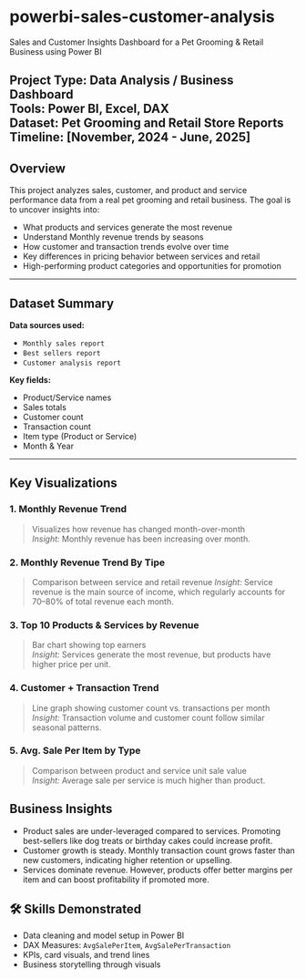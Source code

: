 # powerbi-sales-customer-analysis
Sales and Customer Insights Dashboard for a Pet Grooming & Retail Business using Power BI

**Project Type:** Data Analysis / Business Dashboard  
**Tools:** Power BI, Excel, DAX  
**Dataset:** Pet Grooming and Retail Store Reports  
**Timeline:** [November, 2024 - June, 2025]
---
##  Overview

This project analyzes sales, customer, and product and service performance data from a real pet grooming and retail business. The goal is to uncover insights into:

- What products and services generate the most revenue
- Understand Monthly revenue trends by seasons
- How customer and transaction trends evolve over time
- Key differences in pricing behavior between services and retail
- High-performing product categories and opportunities for promotion
---

##  Dataset Summary

**Data sources used:**
- `Monthly sales report`
- `Best sellers report`
- `Customer analysis report`

**Key fields:**
- Product/Service names
- Sales totals
- Customer count
- Transaction count
- Item type (Product or Service)
- Month & Year
---

##  Key Visualizations

### 1. **Monthly Revenue Trend**
> Visualizes how revenue has changed month-over-month  
 *Insight:* Monthly revenue has been increasing over month.

### 2. **Monthly Revenue Trend By Tipe**
> Comparison between service and retail revenue
 *Insight:* Service revenue is the main source of income, which regularly accounts for 70–80% of total revenue each month.

### 3. **Top 10 Products & Services by Revenue**
> Bar chart showing top earners  
*Insight:* Services generate the most revenue, but products have higher price per unit.

### 4. **Customer + Transaction Trend**
> Line graph showing customer count vs. transactions per month  
 *Insight:* Transaction volume and customer count follow similar seasonal patterns.

### 5. **Avg. Sale Per Item by Type**
> Comparison between product and service unit sale value  
*Insight:* Average sale per service is much higher than product.

##  Business Insights

- Product sales are under-leveraged compared to services. Promoting best-sellers like dog treats or birthday cakes could increase profit.
- Customer growth is steady. Monthly transaction count grows faster than new customers, indicating higher retention or upselling.
- Services dominate revenue. However, products offer better margins per item and can boost profitability if promoted more.

## 🛠 Skills Demonstrated

- Data cleaning and model setup in Power BI
- DAX Measures: `AvgSalePerItem`, `AvgSalePerTransaction`
- KPIs, card visuals, and trend lines
- Business storytelling through visuals

